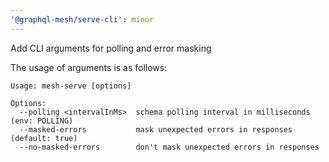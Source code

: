 ```yaml
---
'@graphql-mesh/serve-cli': minor
---
```


Add CLI arguments for polling and error masking

The usage of arguments is as follows:

```
Usage: mesh-serve [options]

Options:
  --polling <intervalInMs>  schema polling interval in milliseconds (env: POLLING)
  --masked-errors           mask unexpected errors in responses (default: true)
  --no-masked-errors        don't mask unexpected errors in responses
```
